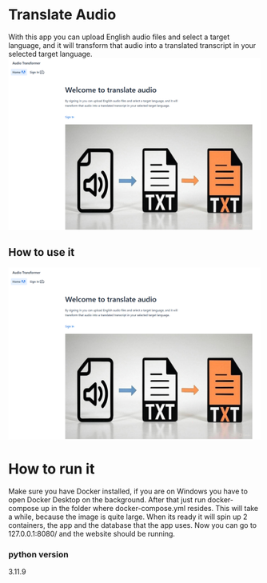 # Translate Audio
With this app you can upload English audio files and select a target language, and it will transform that audio into a translated transcript in your selected target language.
![Hope Page](imgs/homepage.jpg)


## How to use it
![Dashboard Page](imgs/homepage.jpg)

# How to run it
Make sure you have Docker installed, if you are on Windows you have to open Docker Desktop on the background. After that just run docker-compose up in the folder where docker-compose.yml resides. This will take a while, because the image is quite large. When its ready it will spin up 2 containers, the app and the database that the app uses. Now you can go to 127.0.0.1:8080/ and the website should be running.

### python version
3.11.9

